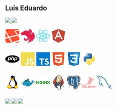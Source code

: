 ## Luís Eduardo
 <div>
  <a href="https://github.com/luisescosta">
  <img height="180em" src="https://github-readme-stats.vercel.app/api?username=luisescosta&show_icons=true&theme=tokyonight&include_all_commits=true&count_private=true"/>
  <img height="180em" src="https://github-readme-stats.vercel.app/api/top-langs/?username=luisescosta&layout=compact&langs_count=8&theme=tokyonight"/>
  </a>
</div>
<div style="display: inline_block"><br>
  <img align="center" alt="Laravel" height="45" width="45" src="https://github.com/devicons/devicon/blob/master/icons/laravel/laravel-plain.svg">
  <img align="center" alt="NestJS" height="45" width="45" src="https://github.com/devicons/devicon/blob/master/icons/nestjs/nestjs-plain.svg">
  <img align="center" alt="ReactJS" height="45" width="45" src="https://github.com/devicons/devicon/blob/master/icons/react/react-original.svg">
  <img align="center" alt="AngularJS" height="45" width="45" src="https://github.com/devicons/devicon/blob/master/icons/angularjs/angularjs-plain.svg">

  ##

  <img align="center" alt="Php" height="45" width="45" src="https://raw.githubusercontent.com/devicons/devicon/master/icons/php/php-plain.svg">
  <img align="center" alt="Js" height="45" width="45" src="https://raw.githubusercontent.com/devicons/devicon/master/icons/javascript/javascript-plain.svg">
  <img align="center" alt="Ts" height="45" width="45" src="https://raw.githubusercontent.com/devicons/devicon/master/icons/typescript/typescript-plain.svg">
  <img align="center" alt="HTML" height="45" width="45" src="https://raw.githubusercontent.com/devicons/devicon/master/icons/html5/html5-original.svg">
  <img align="center" alt="CSS" height="45" width="45" src="https://raw.githubusercontent.com/devicons/devicon/master/icons/css3/css3-original.svg">
  <img align="center" alt="Python" height="45" width="45" src="https://raw.githubusercontent.com/devicons/devicon/master/icons/python/python-original.svg">


 ##

  <img align="center" alt="Linux" height="45" width="45" src="https://github.com/devicons/devicon/blob/master/icons/linux/linux-original.svg">
  <img align="center" alt="Docker" height="45" width="45" src="https://github.com/devicons/devicon/blob/master/icons/docker/docker-original.svg">
  <img align="center" alt="Nginx" height="45" width="45" src="https://github.com/devicons/devicon/blob/master/icons/nginx/nginx-original.svg">
  <img align="center" alt="Jenkins" height="45" width="45" src="https://github.com/devicons/devicon/blob/master/icons/jenkins/jenkins-original.svg">
  <img align="center" alt="Postgres" height="45" width="45" src="https://github.com/devicons/devicon/blob/master/icons/postgresql/postgresql-original.svg">
  <img align="center" alt="SqlServer" height="45" width="45" src="https://github.com/devicons/devicon/blob/master/icons/microsoftsqlserver/microsoftsqlserver-plain-wordmark.svg">
  <img align="center" alt="Mysql" height="45" width="45" src="https://github.com/devicons/devicon/blob/master/icons/mysql/mysql-original.svg">
</div>
 
 ##

<div>  
  <a href="https://www.linkedin.com/in/luiseduardosilva" target="_blank"><img src="https://img.shields.io/badge/-LinkedIn-%230077B5?style=for-the-badge&logo=linkedin&logoColor=white" target="_blank"></a>
  <a href = "mailto:luissilva7991@gmail.com"><img src="https://img.shields.io/badge/-Gmail-%23333?style=for-the-badge&logo=gmail&logoColor=white" target="_blank"></a>
 	<a href="https://www.twitch.tv/luisescosta" target="_blank"><img src="https://img.shields.io/badge/Twitch-9146FF?style=for-the-badge&logo=twitch&logoColor=white" target="_blank"></a>
</div>
